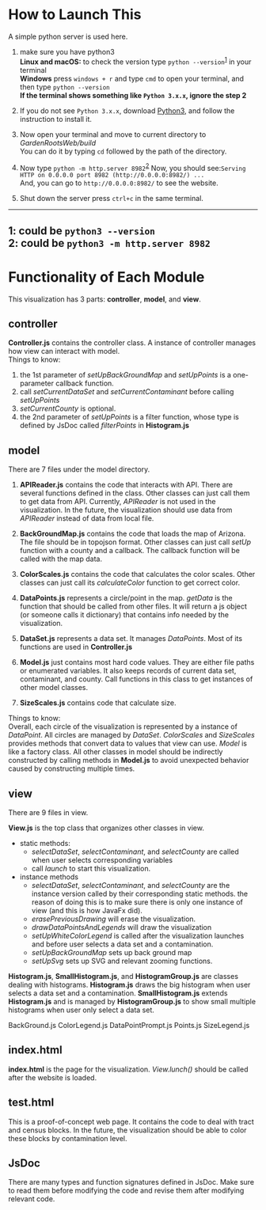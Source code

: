 # How to Launch This
A simple python server is used here.
1. make sure you have python3  
**Linux and macOS:** to check the version type `python --version`<sup>[1](#myfootnote1)</sup> in your terminal  
**Windows** press `windows + r` and type `cmd` to open your terminal, and then type `python --version`  
**If the terminal shows something like `Python 3.x.x`, ignore the step 2**  

2. If you do not see `Python 3.x.x`, download [Python3](https://www.python.org/), and follow the instruction to install it.  

3. Now open your terminal and move to current directory to *GardenRootsWeb/build*  
You can do it by typing `cd` followed by the path of the directory.  

4. Now type `python -m http.server 8982`<sup>[2](#myfootnote2)</sup>
  Now, you should see:`Serving HTTP on 0.0.0.0 port 8982 (http://0.0.0.0:8982/) ...`  
  And, you can go to `http://0.0.0.0:8982/` to see the website.

5. Shut down the server
 press `ctrl+c` in the same terminal.

------------------------------------------------------------
<a name="myfootnote1">1</a>: could be `python3 --version`  
<a name="myfootnote2">2</a>: could be `python3 -m http.server 8982`  
--------------------------------------------------------------
# Functionality of Each Module
This visualization has 3 parts: **controller**, **model**, and **view**.  
## controller
**Controller.js** contains the controller class. A instance of controller manages how view can interact with 
model.     
Things to know:  
1. the 1st parameter of _setUpBackGroundMap_ and _setUpPoints_ is a one-parameter callback function. 
2. call _setCurrentDataSet_ and _setCurrentContaminant_ before calling _setUpPoints_
3. _setCurrentCounty_ is optional.
4. the 2nd parameter of _setUpPoints_ is a filter function, whose type is defined by JsDoc called _filterPoints_ in **Histogram.js**
  
## model
There are 7 files under the model directory.
1. **APIReader.js** contains the code that interacts with API. There are several functions defined in the class. Other classes
can just call them to get data from API. Currently, _APIReader_ is not used in the visualization.
In the future, the visualization should use data from _APIReader_ instead of data from local file. 

2. **BackGroundMap.js** contains the code that loads the map of Arizona. The file should be in topojson format. Other classes can 
just call _setUp_ function with a county and a callback. The callback function will be called with the map data.

3. **ColorScales.js** contains the code that calculates the color scales. Other classes can just call its _calculateColor_ 
function to get correct color.

4. **DataPoints.js** represents a circle/point in the map. _getData_ is the function that should be called from other files. 
It will return a js object (or someone calls it dictionary) that contains info needed by the visualization. 

5. **DataSet.js** represents a data set. It manages _DataPoints_. Most of its functions are used in **Controller.js**

6. **Model.js** just contains most hard code values. They are either file paths or enumerated variables. 
It also keeps records of current data set, contaminant, and county. Call functions in this class to get instances of other model classes.

7. **SizeScales.js** contains code that calculate size.  

Things to know:   
Overall, each circle of the visualization is represented by a instance of _DataPoint_. All circles are managed by _DataSet_. 
_ColorScales_ and _SizeScales_ provides methods that convert data to values that view can use. _Model_ is like a factory class. 
All other classes in model should be indirectly constructed by calling methods in **Model.js** to avoid unexpected behavior 
caused by constructing multiple times.  

## view 
There are 9 files in view.  

**View.js** is the top class that organizes other classes in view. 
- static methods:
    - _selectDataSet_, _selectContaminant_, and _selectCounty_ are called when user selects corresponding variables
    - call _launch_ to start this visualization.
- instance methods 
    - _selectDataSet_, _selectContaminant_, and _selectCounty_ are the instance version called by their corresponding static methods.
        the reason of doing this is to make sure there is only one instance of view (and this is how JavaFx did).
    - _erasePreviousDrawing_ will erase the visualization. 
    - _drawDataPointsAndLegends_ will draw the visualization 
    - _setUpWhiteColorLegend_ is called after the visualization launches and before user selects a data set and a contamination.
    - _setUpBackGroundMap_ sets up back ground map
    - _setUpSvg_ sets up SVG and relevant zooming functions.

**Histogram.js**, **SmallHistogram.js**, and **HistogramGroup.js** are classes dealing with histograms. 
**Histogram.js** draws the big histogram when user selects a data set and a contamination. 
**SmallHistogram.js** extends **Histogram.js** and is managed by **HistogramGroup.js** to show small multiple histograms 
when user only select a data set. 


BackGround.js
ColorLegend.js
DataPointPrompt.js
Points.js
SizeLegend.js

         
        







## index.html   
**index.html** is the page for the visualization. _View.lunch()_ should be called after the website is loaded.

## test.html  
This is a proof-of-concept web page. It contains the code to deal with tract and census blocks. In the future, the visualization 
should be able to color these blocks by contamination level. 

## JsDoc
There are many types and function signatures defined in JsDoc. Make sure to read them before modifying the code 
and revise them after modifying relevant code. 